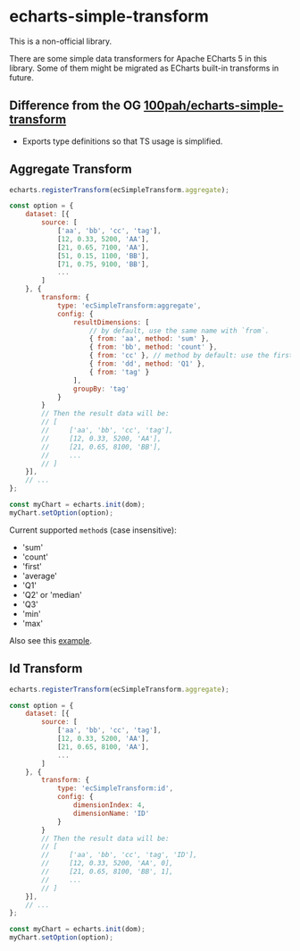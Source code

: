 # echarts-simple-transform

This is a non-official library.

There are some simple data transformers for Apache ECharts 5 in this library. Some of them might be migrated as ECharts built-in transforms in future.


## Difference from the OG [100pah/echarts-simple-transform](https://github.com/100pah/echarts-simple-transform)

- Exports type definitions so that TS usage is simplified.


## Aggregate Transform
```js
echarts.registerTransform(ecSimpleTransform.aggregate);

const option = {
    dataset: [{
        source: [
            ['aa', 'bb', 'cc', 'tag'],
            [12, 0.33, 5200, 'AA'],
            [21, 0.65, 7100, 'AA'],
            [51, 0.15, 1100, 'BB'],
            [71, 0.75, 9100, 'BB'],
            ...
        ]
    }, {
        transform: {
            type: 'ecSimpleTransform:aggregate',
            config: {
                resultDimensions: [
                    // by default, use the same name with `from`.
                    { from: 'aa', method: 'sum' },
                    { from: 'bb', method: 'count' },
                    { from: 'cc' }, // method by default: use the first value.
                    { from: 'dd', method: 'Q1' },
                    { from: 'tag' }
                ],
                groupBy: 'tag'
            }
        }
        // Then the result data will be:
        // [
        //     ['aa', 'bb', 'cc', 'tag'],
        //     [12, 0.33, 5200, 'AA'],
        //     [21, 0.65, 8100, 'BB'],
        //     ...
        // ]
    }],
    // ...
};

const myChart = echarts.init(dom);
myChart.setOption(option);
```


Current supported `method`s (case insensitive):
+ 'sum'
+ 'count'
+ 'first'
+ 'average'
+ 'Q1'
+ 'Q2' or 'median'
+ 'Q3'
+ 'min'
+ 'max'

Also see this [example](https://echarts.apache.org/examples/en/editor.html?c=data-transform-aggregate).


## Id Transform

```js
echarts.registerTransform(ecSimpleTransform.aggregate);

const option = {
    dataset: [{
        source: [
            ['aa', 'bb', 'cc', 'tag'],
            [12, 0.33, 5200, 'AA'],
            [21, 0.65, 8100, 'AA'],
            ...
        ]
    }, {
        transform: {
            type: 'ecSimpleTransform:id',
            config: {
                dimensionIndex: 4,
                dimensionName: 'ID'
            }
        }
        // Then the result data will be:
        // [
        //     ['aa', 'bb', 'cc', 'tag', 'ID'],
        //     [12, 0.33, 5200, 'AA', 0],
        //     [21, 0.65, 8100, 'BB', 1],
        //     ...
        // ]
    }],
    // ...
};

const myChart = echarts.init(dom);
myChart.setOption(option);
```
